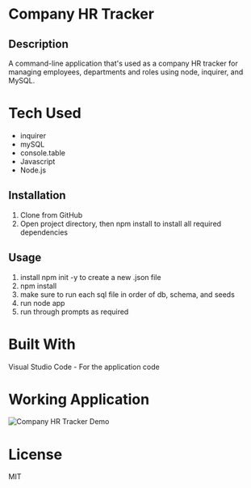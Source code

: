 # Company HR Tracker

## Description

A command-line application that's used as a company HR tracker for managing employees, departments and roles using node, inquirer, and MySQL.

# Tech Used

- inquirer
- mySQL
- console.table
- Javascript
- Node.js

## Installation

1. Clone from GitHub
2. Open project directory, then npm install to install all required dependencies

## Usage

1. install npm init -y to create a new .json file
2. npm install
3. make sure to run each sql file in order of db, schema, and seeds
4. run node app
5. run through prompts as required

# Built With

Visual Studio Code - For the application code
<br>

# Working Application

![Company HR Tracker Demo]()

# License

MIT
